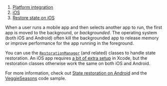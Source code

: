 1.  [Platform integration](https://docs.flutter.dev/platform-integration)
2.  [iOS](https://docs.flutter.dev/platform-integration/ios)
3.  [Restore state on iOS](https://docs.flutter.dev/platform-integration/ios/restore-state-ios)

When a user runs a mobile app and then selects another app to run, the first app is moved to the background, or _backgrounded_. The operating system (both iOS and Android) often kill the backgrounded app to release memory or improve performance for the app running in the foreground.

You can use the [`RestorationManager`](https://api.flutter.dev/flutter/services/RestorationManager-class.html) (and related) classes to handle state restoration. An iOS app requires [a bit of extra setup](https://api.flutter.dev/flutter/services/RestorationManager-class.html#state-restoration-on-ios) in Xcode, but the restoration classes otherwise work the same on both iOS and Android.

For more information, check out [State restoration on Android](https://docs.flutter.dev/platform-integration/android/restore-state-android) and the [VeggieSeasons](https://github.com/flutter/samples/tree/main/veggieseasons) code sample.